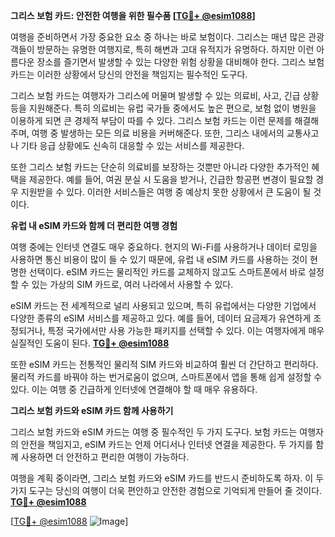 **그리스 보험 카드: 안전한 여행을 위한 필수품 [[TG💪+ @esim1088](https://t.me/s/esim1088)]**

여행을 준비하면서 가장 중요한 요소 중 하나는 바로 보험이다. 그리스는 매년 많은 관광객들이 방문하는 유명한 여행지로, 특히 해변과 고대 유적지가 유명하다. 하지만 이런 아름다운 장소를 즐기면서 발생할 수 있는 다양한 위험 상황을 대비해야 한다. 그리스 보험 카드는 이러한 상황에서 당신의 안전을 책임지는 필수적인 도구다.

그리스 보험 카드는 여행자가 그리스에 머물며 발생할 수 있는 의료비, 사고, 긴급 상황 등을 지원해준다. 특히 의료비는 유럽 국가들 중에서도 높은 편으로, 보험 없이 병원을 이용하게 되면 큰 경제적 부담이 따를 수 있다. 그리스 보험 카드는 이런 문제를 해결해 주며, 여행 중 발생하는 모든 의료 비용을 커버해준다. 또한, 그리스 내에서의 교통사고나 기타 응급 상황에도 신속히 대응할 수 있는 서비스를 제공한다.

또한 그리스 보험 카드는 단순히 의료비를 보장하는 것뿐만 아니라 다양한 추가적인 혜택을 제공한다. 예를 들어, 여권 분실 시 도움을 받거나, 긴급한 항공편 변경이 필요할 경우 지원받을 수 있다. 이러한 서비스들은 여행 중 예상치 못한 상황에서 큰 도움이 될 것이다.

**유럽 내 eSIM 카드와 함께 더 편리한 여행 경험**

여행 중에는 인터넷 연결도 매우 중요하다. 현지의 Wi-Fi를 사용하거나 데이터 로밍을 사용하면 통신 비용이 많이 들 수 있기 때문에, 유럽 내 eSIM 카드를 사용하는 것이 현명한 선택이다. eSIM 카드는 물리적인 카드를 교체하지 않고도 스마트폰에서 바로 설정할 수 있는 가상의 SIM 카드로, 여러 나라에서 사용할 수 있다.

eSIM 카드는 전 세계적으로 널리 사용되고 있으며, 특히 유럽에서는 다양한 기업에서 다양한 종류의 eSIM 서비스를 제공하고 있다. 예를 들어, 데이터 요금제가 유연하게 조정되거나, 특정 국가에서만 사용 가능한 패키지를 선택할 수 있다. 이는 여행자에게 매우 실질적인 도움이 된다. **[TG💪+ @esim1088](https://t.me/s/esim1088)**

또한 eSIM 카드는 전통적인 물리적 SIM 카드와 비교하여 훨씬 더 간단하고 편리하다. 물리적 카드를 바꿔야 하는 번거로움이 없으며, 스마트폰에서 앱을 통해 쉽게 설정할 수 있다. 이는 여행 중 긴급하게 인터넷에 연결해야 할 때 매우 유용하다.

**그리스 보험 카드와 eSIM 카드 함께 사용하기**

그리스 보험 카드와 eSIM 카드는 여행 중 필수적인 두 가지 도구다. 보험 카드는 여행자의 안전을 책임지고, eSIM 카드는 언제 어디서나 인터넷 연결을 제공한다. 두 가지를 함께 사용하면 더 안전하고 편리한 여행이 가능하다.

여행을 계획 중이라면, 그리스 보험 카드와 eSIM 카드를 반드시 준비하도록 하자. 이 두 가지 도구는 당신의 여행이 더욱 편안하고 안전한 경험으로 기억되게 만들어 줄 것이다. **[TG💪+ @esim1088](https://t.me/s/esim1088)**

[[TG💪+ @esim1088](https://t.me/s/esim1088) ![Image](https://i.postimg.cc/Y0z9fWf4/image.png)]
